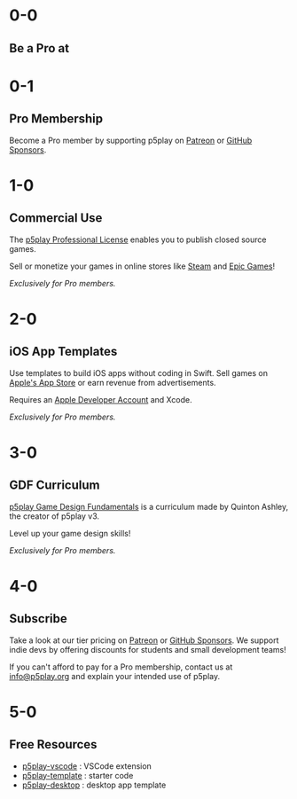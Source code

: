 # 0-0

## Be a Pro at

# 0-1

## Pro Membership

Become a Pro member by supporting p5play on [Patreon](https://www.patreon.com/p5play) or [GitHub Sponsors](https://github.com/sponsors/quinton-ashley).

# 1-0

## Commercial Use

The [p5play Professional License](https://github.com/quinton-ashley/p5play-web/blob/main/pro/PRO_LICENSE.md) enables you to publish closed source games.

Sell or monetize your games in online stores like [Steam](https://store.steampowered.com) and [Epic Games](https://store.epicgames.com)!

_Exclusively for Pro members._

# 2-0

## iOS App Templates

Use templates to build iOS apps without coding in Swift. Sell games on [Apple's App Store](https://www.apple.com/app-store/) or earn revenue from advertisements.

Requires an [Apple Developer Account](https://developer.apple.com/programs/) and Xcode.

_Exclusively for Pro members._

# 3-0

## GDF Curriculum

[p5play Game Design Fundamentals](https://drive.google.com/drive/folders/1IhB6eEEABuGAe3eNEc0-SG0VujDZVDXA) is a curriculum made by Quinton Ashley, the creator of p5play v3.

Level up your game design skills!

_Exclusively for Pro members._

# 4-0

## Subscribe

Take a look at our tier pricing on [Patreon](https://www.patreon.com/p5play) or [GitHub Sponsors](https://github.com/sponsors/quinton-ashley). We support indie devs by offering discounts for students and small development teams!

If you can't afford to pay for a Pro membership, contact us at [info@p5play.org](mailto:info@p5play.org?subject=Equitable%20Access) and explain your intended use of p5play.

# 5-0

## Free Resources

- [p5play-vscode](https://github.com/quinton-ashley/p5play-vscode) : VSCode extension
- [p5play-template](https://github.com/quinton-ashley/p5play-template) : starter code
- [p5play-desktop](https://github.com/quinton-ashley/p5play-desktop) : desktop app template
